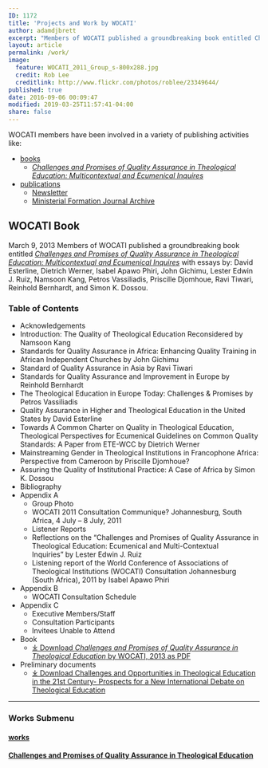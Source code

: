 ```yaml
---
ID: 1172
title: 'Projects and Work by WOCATI'
author: adamdjbrett
excerpt: "Members of WOCATI published a groundbreaking book entitled Challenges and Promises of Quality Assurance in Theological Education: Multicontextual and Ecumenical Inquires."
layout: article
permalink: /work/
image:
  feature: WOCATI_2011_Group_s-800x288.jpg
  credit: Rob Lee
  creditlink: http://www.flickr.com/photos/roblee/23349644/
published: true
date: 2016-09-06 00:09:47
modified: 2019-03-25T11:57:41-04:00
share: false
---
```

WOCATI members have been involved in a variety of publishing activities like:
- [books](/resources/books/)
  - [_Challenges and Promises of Quality Assurance in Theological Education: Multicontextual and Ecumenical Inquires_](/work/challenges-promises-quality-assurance-theological-education/)
- [publications](/resources/publications/)
  - [Newsletter](/resources/wocati-newsletter/)
  - [Ministerial Formation Journal Archive](/resources/archive/publications/ministerial-formation/)


## WOCATI Book

March 9, 2013 Members of WOCATI published a groundbreaking book entitled [_Challenges and Promises of Quality Assurance in Theological Education: Multicontextual and Ecumenical Inquires_](/work/challenges-promises-quality-assurance-theological-education/) with essays by: David Esterline, Dietrich Werner, Isabel Apawo Phiri, John Gichimu, Lester Edwin J. Ruiz, Namsoon Kang, Petros Vassiliadis, Priscille Djomhoue, Ravi Tiwari, Reinhold Bernhardt, and Simon K. Dossou.

### Table of Contents

*   Acknowledgements
*   Introduction: The Quality of Theological Education Reconsidered by Namsoon Kang
*   Standards for Quality Assurance in Africa: Enhancing Quality Training in African Independent Churches by John Gichimu
*   Standard of Quality Assurance in Asia by Ravi Tiwari
*   Standards for Quality Assurance and Improvement in Europe by Reinhold Bernhardt
*   The Theological Education in Europe Today: Challenges & Promises by Petros Vassiliadis
*   Quality Assurance in Higher and Theological Education in the United States by David Esterline
*   Towards A Common Charter on Quality in Theological Education, Theological Perspectives for Ecumenical Guidelines on Common Quality Standards: A Paper from ETE-WCC by Dietrich Werner
*   Mainstreaming Gender in Theological Institutions in Francophone Africa: Perspective from Cameroon by Priscille Djomhoue?
*   Assuring the Quality of Institutional Practice: A Case of Africa by Simon K. Dossou
*   Bibliography
*   Appendix A
    *   Group Photo
    *   WOCATI 2011 Consultation Communique? Johannesburg, South Africa, 4 July – 8 July, 2011
    *   Listener Reports
    *   Reflections on the “Challenges and Promises of Quality Assurance in Theological Education: Ecumenical and Multi-Contextual Inquiries” by Lester Edwin J. Ruiz
    *   Listening report of the World Conference of Associations of Theological Institutions (WOCATI) Consultation Johannesburg (South Africa), 2011 by Isabel Apawo Phiri
*   Appendix B
    *   WOCATI Consultation Schedule
*   Appendix C
    *   Executive Members/Staff
    *   Consultation Participants
    *   Invitees Unable to Attend
* Book
  * [&#10515; Download _Challenges and Promises of Quality Assurance in Theological Education_ by WOCATI, 2013 as PDF](/wp-content/uploads/2013/03/2013-Challenges-and-Promises-of-Quality-Assurance-in-Theological-Education-WOCATI.pdf)
* Preliminary documents
  * [&#10515;  Download Challenges and Opportunities in Theological Education in the 21st Century- Prospects for a New International Debate on Theological Education](https://wocati.org/wp-content/uploads/2012/12/Challenges-and-Opportunities-in-Theological-Education-in-the-21st-Century-Prospects-for-a-New-International-Debate-on-Theological-Education.pdf)

***
### Works Submenu
#### [works](/works/)
#### [Challenges and Promises of Quality Assurance in Theological Education](/work/challenges-promises-quality-assurance-theological-education/)
